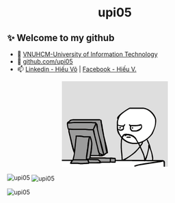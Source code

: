 <h1 align="center">upi05</h1>

## ✨ Welcome to my github

- 🔭 [VNUHCM-University of Information Technology](https://en.uit.edu.vn/overview-vnuhcm-university-information-technology)
- 📂 [github.com/upi05](https://github.com/upi05)
- 📫 [Linkedin - Hiếu Võ](https://www.linkedin.com/in/upi05) | [Facebook - Hiếu V.](https://www.facebook.com/hieu01234567)

<div align="center">
  <img src="https://github.com/upi05/upi05/blob/main/gifs/welcome.gif" />
</div>

<p><img align="left" src="https://github-readme-stats.vercel.app/api/top-langs?username=upi05&show_icons=true&locale=en&layout=compact" alt="upi05" /></p>

<p>&nbsp;<img align="center" src="https://github-readme-stats.vercel.app/api?username=upi05&show_icons=true&locale=en" alt="upi05" /></p>

<p><img align="center" src="https://github-readme-streak-stats.herokuapp.com/?user=upi05&" alt="upi05" /></p>
